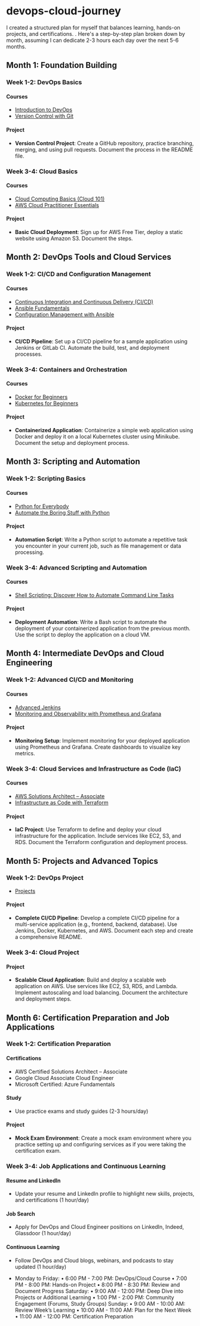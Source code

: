 # devops-cloud-journey
I created a structured plan for myself that balances learning, hands-on projects, and certifications. . Here's a step-by-step plan broken down by month, assuming I can dedicate 2-3 hours each day over the next 5-6 months.

## Month 1: Foundation Building

### Week 1-2: DevOps Basics

#### Courses
- [Introduction to DevOps](https://www.coursera.org/learn/intro-to-devops?utm_medium=sem&utm_source=gg&utm_campaign=B2C_EMEA__coursera_FTCOF_career-academy_pmax-multiple-audiences-country-multi&campaignid=20858198824&adgroupid=&device=c&keyword=&matchtype=&network=x&devicemodel=&adposition=&creativeid=&hide_mobile_promo&gad_source=1&gclid=Cj0KCQjwsPCyBhD4ARIsAPaaRf1T6E5ZrKl_645vNkGEvbb3XwPxtLZlt4GIxJ0DZefTETC4FE-ij0QaAn_2EALw_wcB)
 - [Version Control with Git](https://www.codecademy.com/learn/learn-git)

#### Project
- **Version Control Project**: Create a GitHub repository, practice branching, merging, and using pull requests. Document the process in the README file.

### Week 3-4: Cloud Basics

#### Courses
- [Cloud Computing Basics (Cloud 101)](https://www.coursera.org/learn/cloud-computing-basics)
- [AWS Cloud Practitioner Essentials](https://www.coursera.org/learn/aws-cloud-practitioner-essentials?utm_medium=sem&utm_source=gg&utm_campaign=B2C_EMEA__coursera_FTCOF_career-academy_pmax-multiple-audiences-country-multi&campaignid=20858198824&adgroupid=&device=c&keyword=&matchtype=&network=x&devicemodel=&adposition=&creativeid=&hide_mobile_promo&gad_source=1&gclid=Cj0KCQjwsPCyBhD4ARIsAPaaRf3xqsjlK2KKBSn-UJrfOEI9ZdxMYLPqzBR003pXjKmO_M3LhSljo70aAjlrEALw_wcB)

#### Project
- **Basic Cloud Deployment**: Sign up for AWS Free Tier, deploy a static website using Amazon S3. Document the steps.

## Month 2: DevOps Tools and Cloud Services

### Week 1-2: CI/CD and Configuration Management

#### Courses
- [Continuous Integration and Continuous Delivery (CI/CD)](https://www.coursera.org/learn/continuous-integration-and-continuous-delivery-ci-cd)
- [Ansible Fundamentals](]https://www.coursera.org/projects/ansible-fundamentals)
- [Configuration Management with Ansible](https://www.udemy.com/course/learn-ansible/?couponCode=OF53124)

#### Project
- **CI/CD Pipeline**: Set up a CI/CD pipeline for a sample application using Jenkins or GitLab CI. Automate the build, test, and deployment processes.

### Week 3-4: Containers and Orchestration

#### Courses
- [Docker for Beginners](https://www.udemy.com/course/learn-docker/?couponCode=OF53124)
- [Kubernetes for Beginners](https://www.udemy.com/course/learn-kubernetes/?couponCode=OF53124)

#### Project
- **Containerized Application**: Containerize a simple web application using Docker and deploy it on a local Kubernetes cluster using Minikube. Document the setup and deployment process.

## Month 3: Scripting and Automation

### Week 1-2: Scripting Basics

#### Courses
- [Python for Everybody](https://www.coursera.org/specializations/python)
- [Automate the Boring Stuff with Python](https://www.udemy.com/course/automate/)

#### Project
- **Automation Script**: Write a Python script to automate a repetitive task you encounter in your current job, such as file management or data processing.

### Week 3-4: Advanced Scripting and Automation

#### Courses
- [Shell Scripting: Discover How to Automate Command Line Tasks](https://www.udemy.com/course/shell-scripting/)

#### Project
- **Deployment Automation**: Write a Bash script to automate the deployment of your containerized application from the previous month. Use the script to deploy the application on a cloud VM.

## Month 4: Intermediate DevOps and Cloud Engineering

### Week 1-2: Advanced CI/CD and Monitoring

#### Courses
- [Advanced Jenkins](https://www.udemy.com/course/jenkins-advanced/)
- [Monitoring and Observability with Prometheus and Grafana](https://www.udemy.com/course/prometheus-monitoring/)

#### Project
- **Monitoring Setup**: Implement monitoring for your deployed application using Prometheus and Grafana. Create dashboards to visualize key metrics.

### Week 3-4: Cloud Services and Infrastructure as Code (IaC)

#### Courses
- [AWS Solutions Architect – Associate](https://acloudguru.com/course/aws-certified-solutions-architect-associate-saa-c02)
- [Infrastructure as Code with Terraform](https://www.coursera.org/learn/terraform)

#### Project
- **IaC Project**: Use Terraform to define and deploy your cloud infrastructure for the application. Include services like EC2, S3, and RDS. Document the Terraform configuration and deployment process.

## Month 5: Projects and Advanced Topics

### Week 1-2: DevOps Project
- [Projects](https://www.udemy.com/course/decodingdevops/learn/lecture/26445416?start=0#overview)

#### Project
- **Complete CI/CD Pipeline**: Develop a complete CI/CD pipeline for a multi-service application (e.g., frontend, backend, database). Use Jenkins, Docker, Kubernetes, and AWS. Document each step and create a comprehensive README.

### Week 3-4: Cloud Project

#### Project
- **Scalable Cloud Application**: Build and deploy a scalable web application on AWS. Use services like EC2, S3, RDS, and Lambda. Implement autoscaling and load balancing. Document the architecture and deployment steps.

## Month 6: Certification Preparation and Job Applications

### Week 1-2: Certification Preparation

#### Certifications
- AWS Certified Solutions Architect – Associate
- Google Cloud Associate Cloud Engineer
- Microsoft Certified: Azure Fundamentals

#### Study
- Use practice exams and study guides (2-3 hours/day)

#### Project
- **Mock Exam Environment**: Create a mock exam environment where you practice setting up and configuring services as if you were taking the certification exam.

### Week 3-4: Job Applications and Continuous Learning

#### Resume and LinkedIn
- Update your resume and LinkedIn profile to highlight new skills, projects, and certifications (1 hour/day)

#### Job Search
- Apply for DevOps and Cloud Engineer positions on LinkedIn, Indeed, Glassdoor (1 hour/day)

#### Continuous Learning
- Follow DevOps and Cloud blogs, webinars, and podcasts to stay updated (1 hour/day)

- Monday to Friday:
•	6:00 PM - 7:00 PM: DevOps/Cloud Course
•	7:00 PM - 8:00 PM: Hands-on Project
•	8:00 PM - 8:30 PM: Review and Document Progress
Saturday:
•	9:00 AM - 12:00 PM: Deep Dive into Projects or Additional Learning
•	1:00 PM - 2:00 PM: Community Engagement (Forums, Study Groups)
Sunday:
•	9:00 AM - 10:00 AM: Review Week’s Learning
•	10:00 AM - 11:00 AM: Plan for the Next Week
•	11:00 AM - 12:00 PM: Certification Preparation

